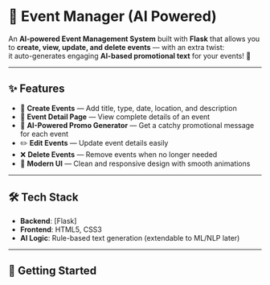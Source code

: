 # 🎉 Event Manager (AI Powered)

An **AI-powered Event Management System** built with **Flask** that allows you to **create, view, update, and delete events** — with an extra twist:  
it auto-generates engaging **AI-based promotional text** for your events! 🚀  

---

## ✨ Features
- 📝 **Create Events** — Add title, type, date, location, and description  
- 📖 **Event Detail Page** — View complete details of an event  
- 🤖 **AI-Powered Promo Generator** — Get a catchy promotional message for each event  
- ✏️ **Edit Events** — Update event details easily  
- ❌ **Delete Events** — Remove events when no longer needed  
- 🎨 **Modern UI** — Clean and responsive design with smooth animations  


---

## 🛠️ Tech Stack
- **Backend**: [Flask]  
- **Frontend**: HTML5, CSS3  
- **AI Logic**: Rule-based text generation (extendable to ML/NLP later)  

---

## 🚀 Getting Started
